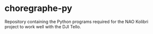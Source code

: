 # choregraphe-py
Repository containing the Python programs required for the NAO Kolibri project to work well with the DJI Tello.
